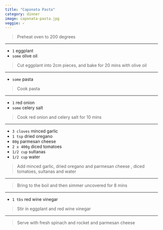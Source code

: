 ```yaml
---
title: "Caponata Pasta"
category: dinner
image: caponata-pasta.jpg
veggie: ✓
---
```



> Preheat oven to 200 degrees

---

* `1` eggplant
* `some` olive oil

> Cut eggplant into 2cm pieces, and bake for 20 mins with olive oil

---

* `some` pasta

> Cook pasta

---

* `1` red onion
* `some` celery salt

> Cook red onion  and celery salt for 10 mins

---

* `3 cloves` minced garlic
* `1 tsp` dried oregano
* `80g` parmesan cheese
* `2 x 400g` diced tomatoes
* `1/2 cup` sultanas
* `1/2 cup` water

> Add minced garlic, dried oregano and parmesan cheese , diced tomatoes,  sultanas  and water

---

> Bring to the boil and then simmer uncovered for 8 mins

---

* `1 tbs` red wine vinegar

> Stir in eggplant and red wine vinegar

---

> Serve with fresh spinach and rocket and parmesan cheese

